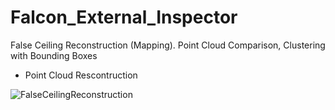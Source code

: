 # Falcon_External_Inspector
False Ceiling Reconstruction (Mapping). Point Cloud Comparison, Clustering with Bounding Boxes

- Point Cloud Rescontruction

![FalseCeilingReconstruction](https://github.com/user-attachments/assets/13734f0f-58d5-4843-be53-5a8dd23c4c72)
